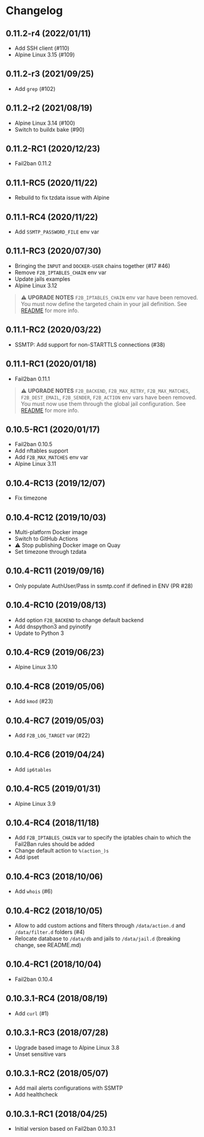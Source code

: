 # Changelog

## 0.11.2-r4 (2022/01/11)

* Add SSH client (#110)
* Alpine Linux 3.15 (#109)

## 0.11.2-r3 (2021/09/25)

* Add `grep` (#102)

## 0.11.2-r2 (2021/08/19)

* Alpine Linux 3.14 (#100)
* Switch to buildx bake (#90)

## 0.11.2-RC1 (2020/12/23)

* Fail2ban 0.11.2

## 0.11.1-RC5 (2020/11/22)

* Rebuild to fix tzdata issue with Alpine

## 0.11.1-RC4 (2020/11/22)

* Add `SSMTP_PASSWORD_FILE` env var

## 0.11.1-RC3 (2020/07/30)

* Bringing the `INPUT` and `DOCKER-USER` chains together (#17 #46)
* Remove `F2B_IPTABLES_CHAIN` env var
* Update jails examples
* Alpine Linux 3.12

> :warning: **UPGRADE NOTES**
> `F2B_IPTABLES_CHAIN` env var have been removed.
> You must now define the targeted chain in your jail definition.
> See [README](README.md#docker-user-and-input-chains) for more info.

## 0.11.1-RC2 (2020/03/22)

* SSMTP: Add support for non-STARTTLS connections (#38)

## 0.11.1-RC1 (2020/01/18)

* Fail2ban 0.11.1

> :warning: **UPGRADE NOTES**
> `F2B_BACKEND`, `F2B_MAX_RETRY`, `F2B_MAX_MATCHES`, `F2B_DEST_EMAIL`, `F2B_SENDER`, `F2B_ACTION` env vars have been removed.
> You must now use them through the global jail configuration.
> See [README](README.md#global-jail-configuration) for more info.

## 0.10.5-RC1 (2020/01/17)

* Fail2ban 0.10.5
* Add nftables support
* Add `F2B_MAX_MATCHES` env var
* Alpine Linux 3.11

## 0.10.4-RC13 (2019/12/07)

* Fix timezone

## 0.10.4-RC12 (2019/10/03)

* Multi-platform Docker image
* Switch to GitHub Actions
* :warning: Stop publishing Docker image on Quay
* Set timezone through tzdata

## 0.10.4-RC11 (2019/09/16)

* Only populate AuthUser/Pass in ssmtp.conf if defined in ENV (PR #28)

## 0.10.4-RC10 (2019/08/13)

* Add option `F2B_BACKEND` to change default backend
* Add dnspython3 and pyinotify
* Update to Python 3

## 0.10.4-RC9 (2019/06/23)

* Alpine Linux 3.10

## 0.10.4-RC8 (2019/05/06)

* Add `kmod` (#23)

## 0.10.4-RC7 (2019/05/03)

* Add `F2B_LOG_TARGET` var (#22)

## 0.10.4-RC6 (2019/04/24)

* Add `ip6tables`

## 0.10.4-RC5 (2019/01/31)

* Alpine Linux 3.9

## 0.10.4-RC4 (2018/11/18)

* Add `F2B_IPTABLES_CHAIN` var to specify the iptables chain to which the Fail2Ban rules should be added
* Change default action to `%(action_)s`
* Add ipset

## 0.10.4-RC3 (2018/10/06)

* Add `whois` (#6)

## 0.10.4-RC2 (2018/10/05)

* Allow to add custom actions and filters through `/data/action.d` and `/data/filter.d` folders (#4)
* Relocate database to `/data/db` and jails to `/data/jail.d` (breaking change, see README.md)

## 0.10.4-RC1 (2018/10/04)

* Fail2ban 0.10.4

## 0.10.3.1-RC4 (2018/08/19)

* Add `curl` (#1)

## 0.10.3.1-RC3 (2018/07/28)

* Upgrade based image to Alpine Linux 3.8
* Unset sensitive vars

## 0.10.3.1-RC2 (2018/05/07)

* Add mail alerts configurations with SSMTP
* Add healthcheck

## 0.10.3.1-RC1 (2018/04/25)

* Initial version based on Fail2ban 0.10.3.1

